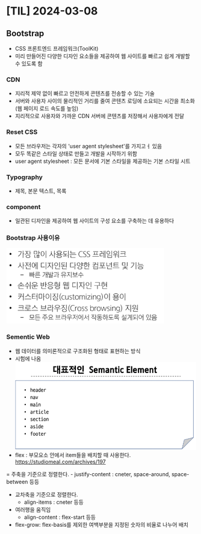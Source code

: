 # [TIL] 2024-03-08

## Bootstrap
- CSS 프론트엔드 프레임워크(ToolKit)
- 미리 만들어진 다양한 디자인 요소들을 제공하여 웹 사이트를 빠르고 쉽게 개발할 수 있도록 함

### CDN
- 지리적 제약 없이 빠르고 안전하게 콘텐츠를 전송할 수 있는 기술
- 서버와 사용자 사이의 물리적인 거리를 줄여 콘텐츠 로딩에 소요되는 시간을 최소화 (웹 페이지 로드 속도를 높임)
- 지리적으로 사용자와 가까운 CDN 서버에 콘텐츠를 저장해서 사용자에게 전달

### Reset CSS
- 모든 브라우저는 각자의 'user agent stylesheet'를 가지고ㅓ 있음
- 모두 똑같은 스타일 상태로 만들고 개발을 시작하기 위함
- user agent stylesheet : 모든 문서에 기본 스타일을 제공하는 기본 스타일 시트

### Typography
- 제목, 본문 텍스트, 목록

### component
- 일관된 디자인을 제공하여 웹 사이트의 구성 요소를 구축하는 데 유용하다

### Bootstrap 사용이유
![Alt text](image.png)

### Sementic Web
- 웹 데이터를 의미론적으로 구조화된 형태로 표현하는 방식
- 시험에 나옴
![Alt text](image-1.png)
- flex : 부모요소 안에서 item들을 배치할 때 사용한다.
https://studiomeal.com/archives/197

= 주축을 기준으로 정렬한다.
    - justify-content : cneter, space-around, space-between 등등
- 교차축을 기준으로 정렬한다.
    - align-items : cneter 등등
- 여러행을 움직임
    - align-content : flex-start 등등
- flex-grow: flex-basis를 제외한 여백부분을 지정된 숫자의 비율로 나누어 배치